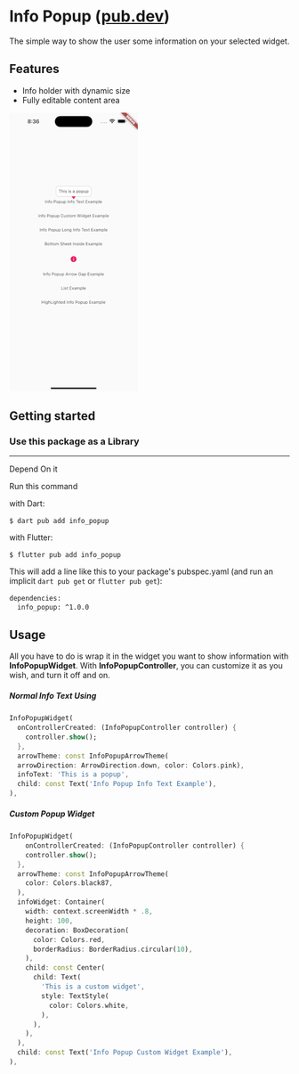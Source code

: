 # Info Popup ([pub.dev](https://pub.dev/packages/info_popup "pub.dev"))

The simple way to show the user some information on your selected widget.

## Features

- Info holder with dynamic size
- Fully editable content area

![Alt Text](assets/readme/example_presentation.gif)

## Getting started

### Use this package as a Library
---
Depend On it

Run this command

with Dart:

```
$ dart pub add info_popup
```

with Flutter:

```
$ flutter pub add info_popup
```

This will add a line like this to your package's pubspec.yaml (and run an implicit `dart pub get` or `flutter pub get`):

```
dependencies:
  info_popup: ^1.0.0
```

## Usage

All you have to do is wrap it in the widget you want to show information with **InfoPopupWidget**. With **InfoPopupController**, you can customize it as you wish, and turn it off and on.

##### Normal Info Text Using
```dart
InfoPopupWidget(
  onControllerCreated: (InfoPopupController controller) {
    controller.show();
  },
  arrowTheme: const InfoPopupArrowTheme(
  arrowDirection: ArrowDirection.down, color: Colors.pink),
  infoText: 'This is a popup',
  child: const Text('Info Popup Info Text Example'),
),
```

##### Custom Popup Widget
```dart
InfoPopupWidget(
    onControllerCreated: (InfoPopupController controller) {
    controller.show();
  },
  arrowTheme: const InfoPopupArrowTheme(
    color: Colors.black87,
  ),
  infoWidget: Container(
    width: context.screenWidth * .8,
    height: 100,
    decoration: BoxDecoration(
      color: Colors.red,
      borderRadius: BorderRadius.circular(10),
    ),
    child: const Center(
      child: Text(
        'This is a custom widget',
        style: TextStyle(
          color: Colors.white,
        ),
      ),
    ),
  ),
  child: const Text('Info Popup Custom Widget Example'),
),
```